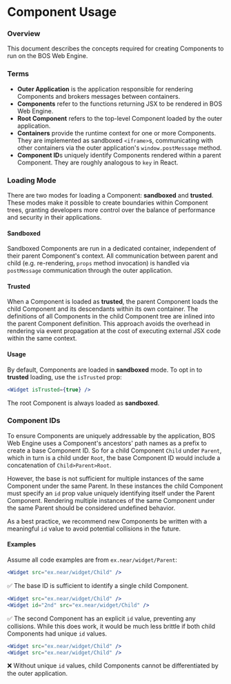 # Component Usage

### Overview

This document describes the concepts required for creating Components to run on the BOS Web Engine.

### Terms
- **Outer Application** is the application responsible for rendering Components and brokers messages between containers.
- **Components** refer to the functions returning JSX to be rendered in BOS Web Engine.
- **Root Component** refers to the top-level Component loaded by the outer application.
- **Containers** provide the runtime context for one or more Components. They are implemented as sandboxed `<iframe>`s,
communicating with other containers via the outer application's `window.postMessage` method.
- **Component ID**s uniquely identify Components rendered within a parent Component. They are roughly analogous to `key`
in React.

### Loading Mode

There are two modes for loading a Component: **sandboxed** and **trusted**. These modes make it possible to create boundaries
within Component trees, granting developers more control over the balance of performance and security in their applications.

#### Sandboxed

Sandboxed Components are run in a dedicated container, independent of their parent Component's context. All communication
between parent and child (e.g. re-rendering, `props` method invocation) is handled via `postMessage` communication through
the outer application.

#### Trusted

When a Component is loaded as **trusted**, the parent Component loads the child Component and its descendants within its
own container. The definitions of all Components in the child Component tree are inlined into the parent Component definition.
This approach avoids the overhead in rendering via event propagation at the cost of executing external JSX code within the
same context.

#### Usage

By default, Components are loaded in **sandboxed** mode. To opt in to **trusted** loading, use the `isTrusted` prop:
```jsx
<Widget isTrusted={true} />
```

The root Component is always loaded as **sandboxed**.

### Component IDs

To ensure Components are uniquely addressable by the application, BOS Web Engine uses a Component's ancestors' path names
as a prefix to create a base Component ID. So for a child Component `Child` under `Parent`, which in turn is a child under
`Root`, the base Component ID would include a concatenation of `Child>Parent>Root`.

However, the base is not sufficient for multiple instances of the same Component under the same Parent. In these instances
the child Component must specify an `id` prop value uniquely identifying itself under the Parent Component. Rendering multiple
instances of the same Component under the same Parent should be considered undefined behavior.

As a best practice, we recommend new Components be written with a meaningful `id` value to avoid potential collisions in the
future.

#### Examples

Assume all code examples are from `ex.near/widget/Parent`:

```jsx
<Widget src="ex.near/widget/Child" />
```
✅
The base ID is sufficient to identify a single child Component.

```jsx
<Widget src="ex.near/widget/Child" />
<Widget id="2nd" src="ex.near/widget/Child" />
```
✅
The second Component has an explicit `id` value, preventing any collisions. While this does work, it would be much less brittle
if both child Components had unique `id` values.

```jsx
<Widget src="ex.near/widget/Child" />
<Widget src="ex.near/widget/Child" />
```
❌ 
Without unique `id` values, child Components cannot be differentiated by the outer application.
